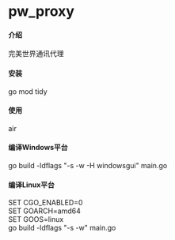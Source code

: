 # pw_proxy

#### 介绍
完美世界通讯代理

#### 安装
go mod tidy

#### 使用
air

#### 编译Windows平台
go build -ldflags "-s -w -H windowsgui" main.go

#### 编译Linux平台
SET CGO_ENABLED=0\
SET GOARCH=amd64\
SET GOOS=linux\
go build -ldflags "-s -w" main.go
